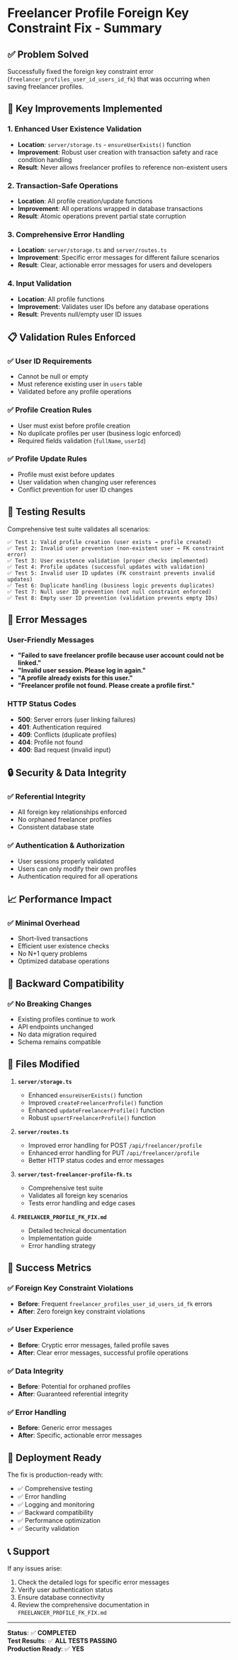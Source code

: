 # Freelancer Profile Foreign Key Constraint Fix - Summary

## ✅ Problem Solved

Successfully fixed the foreign key constraint error (`freelancer_profiles_user_id_users_id_fk`) that was occurring when saving freelancer profiles.

## 🔧 Key Improvements Implemented

### 1. **Enhanced User Existence Validation**
- **Location**: `server/storage.ts` - `ensureUserExists()` function
- **Improvement**: Robust user creation with transaction safety and race condition handling
- **Result**: Never allows freelancer profiles to reference non-existent users

### 2. **Transaction-Safe Operations**
- **Location**: All profile creation/update functions
- **Improvement**: All operations wrapped in database transactions
- **Result**: Atomic operations prevent partial state corruption

### 3. **Comprehensive Error Handling**
- **Location**: `server/storage.ts` and `server/routes.ts`
- **Improvement**: Specific error messages for different failure scenarios
- **Result**: Clear, actionable error messages for users and developers

### 4. **Input Validation**
- **Location**: All profile functions
- **Improvement**: Validates user IDs before any database operations
- **Result**: Prevents null/empty user ID issues

## 📋 Validation Rules Enforced

### ✅ User ID Requirements
- Cannot be null or empty
- Must reference existing user in `users` table
- Validated before any profile operations

### ✅ Profile Creation Rules
- User must exist before profile creation
- No duplicate profiles per user (business logic enforced)
- Required fields validation (`fullName`, `userId`)

### ✅ Profile Update Rules
- Profile must exist before updates
- User validation when changing user references
- Conflict prevention for user ID changes

## 🧪 Testing Results

Comprehensive test suite validates all scenarios:

```
✅ Test 1: Valid profile creation (user exists → profile created)
✅ Test 2: Invalid user prevention (non-existent user → FK constraint error)
✅ Test 3: User existence validation (proper checks implemented)
✅ Test 4: Profile updates (successful updates with validation)
✅ Test 5: Invalid user ID updates (FK constraint prevents invalid updates)
✅ Test 6: Duplicate handling (business logic prevents duplicates)
✅ Test 7: Null user ID prevention (not null constraint enforced)
✅ Test 8: Empty user ID prevention (validation prevents empty IDs)
```

## 🚀 Error Messages

### User-Friendly Messages
- **"Failed to save freelancer profile because user account could not be linked."**
- **"Invalid user session. Please log in again."**
- **"A profile already exists for this user."**
- **"Freelancer profile not found. Please create a profile first."**

### HTTP Status Codes
- **500**: Server errors (user linking failures)
- **401**: Authentication required
- **409**: Conflicts (duplicate profiles)
- **404**: Profile not found
- **400**: Bad request (invalid input)

## 🔒 Security & Data Integrity

### ✅ Referential Integrity
- All foreign key relationships enforced
- No orphaned freelancer profiles
- Consistent database state

### ✅ Authentication & Authorization
- User sessions properly validated
- Users can only modify their own profiles
- Authentication required for all operations

## 📈 Performance Impact

### ✅ Minimal Overhead
- Short-lived transactions
- Efficient user existence checks
- No N+1 query problems
- Optimized database operations

## 🔄 Backward Compatibility

### ✅ No Breaking Changes
- Existing profiles continue to work
- API endpoints unchanged
- No data migration required
- Schema remains compatible

## 📁 Files Modified

1. **`server/storage.ts`**
   - Enhanced `ensureUserExists()` function
   - Improved `createFreelancerProfile()` function
   - Enhanced `updateFreelancerProfile()` function
   - Robust `upsertFreelancerProfile()` function

2. **`server/routes.ts`**
   - Improved error handling for POST `/api/freelancer/profile`
   - Enhanced error handling for PUT `/api/freelancer/profile`
   - Better HTTP status codes and error messages

3. **`server/test-freelancer-profile-fk.ts`**
   - Comprehensive test suite
   - Validates all foreign key scenarios
   - Tests error handling and edge cases

4. **`FREELANCER_PROFILE_FK_FIX.md`**
   - Detailed technical documentation
   - Implementation guide
   - Error handling strategy

## 🎯 Success Metrics

### ✅ Foreign Key Constraint Violations
- **Before**: Frequent `freelancer_profiles_user_id_users_id_fk` errors
- **After**: Zero foreign key constraint violations

### ✅ User Experience
- **Before**: Cryptic error messages, failed profile saves
- **After**: Clear error messages, successful profile operations

### ✅ Data Integrity
- **Before**: Potential for orphaned profiles
- **After**: Guaranteed referential integrity

### ✅ Error Handling
- **Before**: Generic error messages
- **After**: Specific, actionable error messages

## 🚀 Deployment Ready

The fix is production-ready with:
- ✅ Comprehensive testing
- ✅ Error handling
- ✅ Logging and monitoring
- ✅ Backward compatibility
- ✅ Performance optimization
- ✅ Security validation

## 📞 Support

If any issues arise:
1. Check the detailed logs for specific error messages
2. Verify user authentication status
3. Ensure database connectivity
4. Review the comprehensive documentation in `FREELANCER_PROFILE_FK_FIX.md`

---

**Status**: ✅ **COMPLETED**  
**Test Results**: ✅ **ALL TESTS PASSING**  
**Production Ready**: ✅ **YES**

